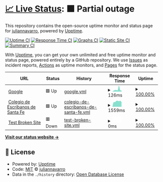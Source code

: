 # [📈 Live Status](https://juliannavarro.github.io/upptime): <!--live status--> **🟧 Partial outage**

This repository contains the open-source uptime monitor and status page for [juliannavarro](https://juliannavarro.github.io/upptime), powered by [Upptime](https://github.com/upptime/upptime).

[![Uptime CI](https://github.com/juliannavarro/upptime/workflows/Uptime%20CI/badge.svg)](https://github.com/juliannavarro/upptime/actions?query=workflow%3A%22Uptime+CI%22)
[![Response Time CI](https://github.com/juliannavarro/upptime/workflows/Response%20Time%20CI/badge.svg)](https://github.com/juliannavarro/upptime/actions?query=workflow%3A%22Response+Time+CI%22)
[![Graphs CI](https://github.com/juliannavarro/upptime/workflows/Graphs%20CI/badge.svg)](https://github.com/juliannavarro/upptime/actions?query=workflow%3A%22Graphs+CI%22)
[![Static Site CI](https://github.com/juliannavarro/upptime/workflows/Static%20Site%20CI/badge.svg)](https://github.com/juliannavarro/upptime/actions?query=workflow%3A%22Static+Site+CI%22)
[![Summary CI](https://github.com/juliannavarro/upptime/workflows/Summary%20CI/badge.svg)](https://github.com/juliannavarro/upptime/actions?query=workflow%3A%22Summary+CI%22)

With [Upptime](https://upptime.js.org), you can get your own unlimited and free uptime monitor and status page, powered entirely by a GitHub repository. We use [Issues](https://github.com/juliannavarro/upptime/issues) as incident reports, [Actions](https://github.com/juliannavarro/upptime/actions) as uptime monitors, and [Pages](https://juliannavarro.github.io/upptime) for the status page.

<!--start: status pages-->
<!-- This summary is generated by Upptime (https://github.com/upptime/upptime) -->
<!-- Do not edit this manually, your changes will be overwritten -->
<!-- prettier-ignore -->
| URL | Status | History | Response Time | Uptime |
| --- | ------ | ------- | ------------- | ------ |
| <img alt="" src="https://favicons.githubusercontent.com/www.google.com" height="13"> [Google](https://www.google.com) | 🟩 Up | [google.yml](https://github.com/juliannavarro/upptime/commits/HEAD/history/google.yml) | <details><summary><img alt="Response time graph" src="./graphs/google/response-time-week.png" height="20"> 126ms</summary><br><a href="https://juliannavarro.github.io/upptime/history/google"><img alt="Response time 105" src="https://img.shields.io/endpoint?url=https%3A%2F%2Fraw.githubusercontent.com%2Fjuliannavarro%2Fupptime%2FHEAD%2Fapi%2Fgoogle%2Fresponse-time.json"></a><br><a href="https://juliannavarro.github.io/upptime/history/google"><img alt="24-hour response time 76" src="https://img.shields.io/endpoint?url=https%3A%2F%2Fraw.githubusercontent.com%2Fjuliannavarro%2Fupptime%2FHEAD%2Fapi%2Fgoogle%2Fresponse-time-day.json"></a><br><a href="https://juliannavarro.github.io/upptime/history/google"><img alt="7-day response time 126" src="https://img.shields.io/endpoint?url=https%3A%2F%2Fraw.githubusercontent.com%2Fjuliannavarro%2Fupptime%2FHEAD%2Fapi%2Fgoogle%2Fresponse-time-week.json"></a><br><a href="https://juliannavarro.github.io/upptime/history/google"><img alt="30-day response time 130" src="https://img.shields.io/endpoint?url=https%3A%2F%2Fraw.githubusercontent.com%2Fjuliannavarro%2Fupptime%2FHEAD%2Fapi%2Fgoogle%2Fresponse-time-month.json"></a><br><a href="https://juliannavarro.github.io/upptime/history/google"><img alt="1-year response time 105" src="https://img.shields.io/endpoint?url=https%3A%2F%2Fraw.githubusercontent.com%2Fjuliannavarro%2Fupptime%2FHEAD%2Fapi%2Fgoogle%2Fresponse-time-year.json"></a></details> | <details><summary><a href="https://juliannavarro.github.io/upptime/history/google">100.00%</a></summary><a href="https://juliannavarro.github.io/upptime/history/google"><img alt="All-time uptime 100.00%" src="https://img.shields.io/endpoint?url=https%3A%2F%2Fraw.githubusercontent.com%2Fjuliannavarro%2Fupptime%2FHEAD%2Fapi%2Fgoogle%2Fuptime.json"></a><br><a href="https://juliannavarro.github.io/upptime/history/google"><img alt="24-hour uptime 100.00%" src="https://img.shields.io/endpoint?url=https%3A%2F%2Fraw.githubusercontent.com%2Fjuliannavarro%2Fupptime%2FHEAD%2Fapi%2Fgoogle%2Fuptime-day.json"></a><br><a href="https://juliannavarro.github.io/upptime/history/google"><img alt="7-day uptime 100.00%" src="https://img.shields.io/endpoint?url=https%3A%2F%2Fraw.githubusercontent.com%2Fjuliannavarro%2Fupptime%2FHEAD%2Fapi%2Fgoogle%2Fuptime-week.json"></a><br><a href="https://juliannavarro.github.io/upptime/history/google"><img alt="30-day uptime 100.00%" src="https://img.shields.io/endpoint?url=https%3A%2F%2Fraw.githubusercontent.com%2Fjuliannavarro%2Fupptime%2FHEAD%2Fapi%2Fgoogle%2Fuptime-month.json"></a><br><a href="https://juliannavarro.github.io/upptime/history/google"><img alt="1-year uptime 100.00%" src="https://img.shields.io/endpoint?url=https%3A%2F%2Fraw.githubusercontent.com%2Fjuliannavarro%2Fupptime%2FHEAD%2Fapi%2Fgoogle%2Fuptime-year.json"></a></details>
| <img alt="" src="https://www.coessfe1.org.ar/portal/images/Escudo4.JPG" height="13"> [Colegio de Escribanos de Santa Fe](https://www.coessfe1.org.ar/portal/index.php/es/) | 🟩 Up | [colegio-de-escribanos-de-santa-fe.yml](https://github.com/juliannavarro/upptime/commits/HEAD/history/colegio-de-escribanos-de-santa-fe.yml) | <details><summary><img alt="Response time graph" src="./graphs/colegio-de-escribanos-de-santa-fe/response-time-week.png" height="20"> 1559ms</summary><br><a href="https://juliannavarro.github.io/upptime/history/colegio-de-escribanos-de-santa-fe"><img alt="Response time 1833" src="https://img.shields.io/endpoint?url=https%3A%2F%2Fraw.githubusercontent.com%2Fjuliannavarro%2Fupptime%2FHEAD%2Fapi%2Fcolegio-de-escribanos-de-santa-fe%2Fresponse-time.json"></a><br><a href="https://juliannavarro.github.io/upptime/history/colegio-de-escribanos-de-santa-fe"><img alt="24-hour response time 1332" src="https://img.shields.io/endpoint?url=https%3A%2F%2Fraw.githubusercontent.com%2Fjuliannavarro%2Fupptime%2FHEAD%2Fapi%2Fcolegio-de-escribanos-de-santa-fe%2Fresponse-time-day.json"></a><br><a href="https://juliannavarro.github.io/upptime/history/colegio-de-escribanos-de-santa-fe"><img alt="7-day response time 1559" src="https://img.shields.io/endpoint?url=https%3A%2F%2Fraw.githubusercontent.com%2Fjuliannavarro%2Fupptime%2FHEAD%2Fapi%2Fcolegio-de-escribanos-de-santa-fe%2Fresponse-time-week.json"></a><br><a href="https://juliannavarro.github.io/upptime/history/colegio-de-escribanos-de-santa-fe"><img alt="30-day response time 1574" src="https://img.shields.io/endpoint?url=https%3A%2F%2Fraw.githubusercontent.com%2Fjuliannavarro%2Fupptime%2FHEAD%2Fapi%2Fcolegio-de-escribanos-de-santa-fe%2Fresponse-time-month.json"></a><br><a href="https://juliannavarro.github.io/upptime/history/colegio-de-escribanos-de-santa-fe"><img alt="1-year response time 1833" src="https://img.shields.io/endpoint?url=https%3A%2F%2Fraw.githubusercontent.com%2Fjuliannavarro%2Fupptime%2FHEAD%2Fapi%2Fcolegio-de-escribanos-de-santa-fe%2Fresponse-time-year.json"></a></details> | <details><summary><a href="https://juliannavarro.github.io/upptime/history/colegio-de-escribanos-de-santa-fe">100.00%</a></summary><a href="https://juliannavarro.github.io/upptime/history/colegio-de-escribanos-de-santa-fe"><img alt="All-time uptime 98.98%" src="https://img.shields.io/endpoint?url=https%3A%2F%2Fraw.githubusercontent.com%2Fjuliannavarro%2Fupptime%2FHEAD%2Fapi%2Fcolegio-de-escribanos-de-santa-fe%2Fuptime.json"></a><br><a href="https://juliannavarro.github.io/upptime/history/colegio-de-escribanos-de-santa-fe"><img alt="24-hour uptime 100.00%" src="https://img.shields.io/endpoint?url=https%3A%2F%2Fraw.githubusercontent.com%2Fjuliannavarro%2Fupptime%2FHEAD%2Fapi%2Fcolegio-de-escribanos-de-santa-fe%2Fuptime-day.json"></a><br><a href="https://juliannavarro.github.io/upptime/history/colegio-de-escribanos-de-santa-fe"><img alt="7-day uptime 100.00%" src="https://img.shields.io/endpoint?url=https%3A%2F%2Fraw.githubusercontent.com%2Fjuliannavarro%2Fupptime%2FHEAD%2Fapi%2Fcolegio-de-escribanos-de-santa-fe%2Fuptime-week.json"></a><br><a href="https://juliannavarro.github.io/upptime/history/colegio-de-escribanos-de-santa-fe"><img alt="30-day uptime 93.92%" src="https://img.shields.io/endpoint?url=https%3A%2F%2Fraw.githubusercontent.com%2Fjuliannavarro%2Fupptime%2FHEAD%2Fapi%2Fcolegio-de-escribanos-de-santa-fe%2Fuptime-month.json"></a><br><a href="https://juliannavarro.github.io/upptime/history/colegio-de-escribanos-de-santa-fe"><img alt="1-year uptime 98.98%" src="https://img.shields.io/endpoint?url=https%3A%2F%2Fraw.githubusercontent.com%2Fjuliannavarro%2Fupptime%2FHEAD%2Fapi%2Fcolegio-de-escribanos-de-santa-fe%2Fuptime-year.json"></a></details>
| <img alt="" src="https://favicons.githubusercontent.com/thissitedoesnotexist.koj.co" height="13"> [Test Broken Site](https://thissitedoesnotexist.koj.co) | 🟥 Down | [test-broken-site.yml](https://github.com/juliannavarro/upptime/commits/HEAD/history/test-broken-site.yml) | <details><summary><img alt="Response time graph" src="./graphs/test-broken-site/response-time-week.png" height="20"> 0ms</summary><br><a href="https://juliannavarro.github.io/upptime/history/test-broken-site"><img alt="Response time 0" src="https://img.shields.io/endpoint?url=https%3A%2F%2Fraw.githubusercontent.com%2Fjuliannavarro%2Fupptime%2FHEAD%2Fapi%2Ftest-broken-site%2Fresponse-time.json"></a><br><a href="https://juliannavarro.github.io/upptime/history/test-broken-site"><img alt="24-hour response time 0" src="https://img.shields.io/endpoint?url=https%3A%2F%2Fraw.githubusercontent.com%2Fjuliannavarro%2Fupptime%2FHEAD%2Fapi%2Ftest-broken-site%2Fresponse-time-day.json"></a><br><a href="https://juliannavarro.github.io/upptime/history/test-broken-site"><img alt="7-day response time 0" src="https://img.shields.io/endpoint?url=https%3A%2F%2Fraw.githubusercontent.com%2Fjuliannavarro%2Fupptime%2FHEAD%2Fapi%2Ftest-broken-site%2Fresponse-time-week.json"></a><br><a href="https://juliannavarro.github.io/upptime/history/test-broken-site"><img alt="30-day response time 0" src="https://img.shields.io/endpoint?url=https%3A%2F%2Fraw.githubusercontent.com%2Fjuliannavarro%2Fupptime%2FHEAD%2Fapi%2Ftest-broken-site%2Fresponse-time-month.json"></a><br><a href="https://juliannavarro.github.io/upptime/history/test-broken-site"><img alt="1-year response time 0" src="https://img.shields.io/endpoint?url=https%3A%2F%2Fraw.githubusercontent.com%2Fjuliannavarro%2Fupptime%2FHEAD%2Fapi%2Ftest-broken-site%2Fresponse-time-year.json"></a></details> | <details><summary><a href="https://juliannavarro.github.io/upptime/history/test-broken-site">100.00%</a></summary><a href="https://juliannavarro.github.io/upptime/history/test-broken-site"><img alt="All-time uptime 100.00%" src="https://img.shields.io/endpoint?url=https%3A%2F%2Fraw.githubusercontent.com%2Fjuliannavarro%2Fupptime%2FHEAD%2Fapi%2Ftest-broken-site%2Fuptime.json"></a><br><a href="https://juliannavarro.github.io/upptime/history/test-broken-site"><img alt="24-hour uptime 100.00%" src="https://img.shields.io/endpoint?url=https%3A%2F%2Fraw.githubusercontent.com%2Fjuliannavarro%2Fupptime%2FHEAD%2Fapi%2Ftest-broken-site%2Fuptime-day.json"></a><br><a href="https://juliannavarro.github.io/upptime/history/test-broken-site"><img alt="7-day uptime 100.00%" src="https://img.shields.io/endpoint?url=https%3A%2F%2Fraw.githubusercontent.com%2Fjuliannavarro%2Fupptime%2FHEAD%2Fapi%2Ftest-broken-site%2Fuptime-week.json"></a><br><a href="https://juliannavarro.github.io/upptime/history/test-broken-site"><img alt="30-day uptime 100.00%" src="https://img.shields.io/endpoint?url=https%3A%2F%2Fraw.githubusercontent.com%2Fjuliannavarro%2Fupptime%2FHEAD%2Fapi%2Ftest-broken-site%2Fuptime-month.json"></a><br><a href="https://juliannavarro.github.io/upptime/history/test-broken-site"><img alt="1-year uptime 100.00%" src="https://img.shields.io/endpoint?url=https%3A%2F%2Fraw.githubusercontent.com%2Fjuliannavarro%2Fupptime%2FHEAD%2Fapi%2Ftest-broken-site%2Fuptime-year.json"></a></details>

<!--end: status pages-->

[**Visit our status website →**](https://juliannavarro.github.io/upptime)

## 📄 License

- Powered by: [Upptime](https://github.com/upptime/upptime)
- Code: [MIT](./LICENSE) © [juliannavarro](https://juliannavarro.github.io/upptime)
- Data in the `./history` directory: [Open Database License](https://opendatacommons.org/licenses/odbl/1-0/)
